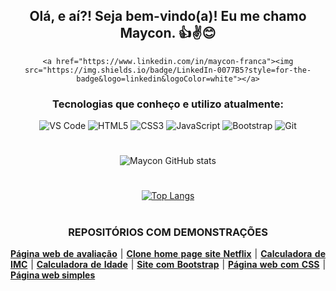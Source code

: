 <div align="center">
  
  ## Olá, e aí?! Seja bem-vindo(a)! Eu me chamo Maycon. 👍✌😊
  
    <a href="https://www.linkedin.com/in/maycon-franca"><img src="https://img.shields.io/badge/LinkedIn-0077B5?style=for-the-badge&logo=linkedin&logoColor=white"></a>
  
  ### Tecnologias que conheço e utilizo atualmente:
  
  <div>
    <img src="https://img.shields.io/badge/Visual_Studio_Code-0078D4?style=for-the-badge&logo=visual%20studio%20code&logoColor=white" alt="VS Code">
    <img src="https://img.shields.io/badge/HTML5-E34F26?style=for-the-badge&logo=html5&logoColor=white" alt="HTML5">
    <img src="https://img.shields.io/badge/CSS3-1572B6?style=for-the-badge&logo=css3&logoColor=white" alt="CSS3">
    <img src="https://img.shields.io/badge/JavaScript-F7DF1E?style=for-the-badge&logo=javascript&logoColor=black" alt="JavaScript">
    <img src="https://img.shields.io/badge/Bootstrap-563D7C?style=for-the-badge&logo=bootstrap&logoColor=white" alt="Bootstrap">
    <img src="https://img.shields.io/badge/GIT-E44C30?style=for-the-badge&logo=git&logoColor=white" alt="Git">
  </div>
  
  #
  
  ![Maycon GitHub stats](https://github-readme-stats.vercel.app/api?username=mayconfranca&show_icons=true&theme=gruvbox)
  
  #
  
  [![Top Langs](https://github-readme-stats.vercel.app/api/top-langs/?username=mayconfranca&layout=compact)](https://github.com/anuraghazra/github-readme-stats)
  
  #
  
</div>

<div align="center">
  
  ### REPOSITÓRIOS COM DEMONSTRAÇÕES
  
</div>

<div align="justify">
  <a href="https://github.com/mayconfranca/pagina-web-de-avaliacao"><b>Página web de avaliação</b></a> |
  <a href="https://github.com/mayconfranca/clone-home-page-site-netflix/"><b>Clone home page site Netflix</b></a> |
  <a href="https://github.com/mayconfranca/calculadora-de-imc/"><b>Calculadora de IMC</b></a> |
  <a href="https://github.com/mayconfranca/calculadora-de-idade/"><b>Calculadora de Idade</b></a> |
  <a href="https://github.com/mayconfranca/site-com-Bootstrap/"><b>Site com Bootstrap</b></a> |
  <a href="https://github.com/mayconfranca/pagina-web-com-CSS/"><b>Página web com CSS</b></a> |
  <a href="https://github.com/mayconfranca/pagina-web-simples/"><b>Página web simples</b>
</div>

